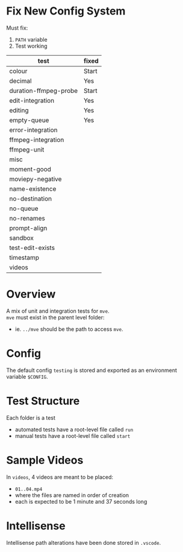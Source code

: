 # Fix New Config System

Must fix:

1. `PATH` variable
2. Test working

| test                  | fixed |
| --------------------- | ----- |
| colour                | Start |
| decimal               | Yes   |
| duration-ffmpeg-probe | Start |
| edit-integration      | Yes   |
| editing               | Yes   |
| empty-queue           | Yes   |
| error-integration     |       |
| ffmpeg-integration    |       |
| ffmpeg-unit           |       |
| misc                  |       |
| moment-good           |       |
| moviepy-negative      |       |
| name-existence        |       |
| no-destination        |       |
| no-queue              |       |
| no-renames            |       |
| prompt-align          |       |
| sandbox               |       |
| test-edit-exists      |       |
| timestamp             |       |
| videos                |       |

# Overview

A mix of unit and integration tests for `mve`.  
`mve` must exist in the parent level folder:

- ie. `../mve` should be the path to access `mve`.

# Config

The default config `testing` is stored and exported as an environment variable `$CONFIG`.

# Test Structure

Each folder is a test

- automated tests have a root-level file called `run`
- manual tests have a root-level file called `start`

# Sample Videos

In `videos`, 4 videos are meant to be placed:

- `01..04.mp4`
- where the files are named in order of creation
- each is expected to be 1 minute and 37 seconds long

# Intellisense

Intellisense path alterations have been done stored in `.vscode`.
